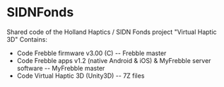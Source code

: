 # SIDNFonds
Shared code of the Holland Haptics / SIDN Fonds project "Virtual Haptic 3D"
Contains:
- Code Frebble firmware v3.00 (C) -- Frebble master
- Code Frebble apps v1.2 (native Android & iOS) & MyFrebble server software -- MyFrebble master
- Code Virtual Haptic 3D (Unity3D) -- 7Z files
